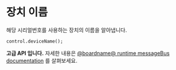 # 장치 이름

해당 시리얼번호를 사용하는 장치의 이름을 알아냅니다.

```sig
control.deviceName();
```

**고급 API 입니다.** 자세한 내용은 [@boardname@ runtime messageBus documentation](https://lancaster-university.github.io/microbit-docs/ubit/messageBus/) 를 살펴보세요.